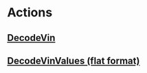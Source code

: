 # Actions

## [DecodeVin](tutorial-Tutorial-Action-DecodeVin.html)

## [DecodeVinValues (flat format)](tutorial-Tutorial-Action-DecodeVinValues.html)

